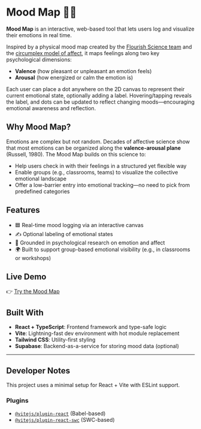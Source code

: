 # Mood Map 🧠💬

**Mood Map** is an interactive, web-based tool that lets users log and visualize their emotions in real time.

Inspired by a physical mood map created by the [Flourish Science team](https://www.myflourish.ai/mood-map) and the [circumplex model of affect](https://psu.pb.unizin.org/psych425/chapter/circumplex-models/), it maps feelings along two key psychological dimensions:  
- **Valence** (how pleasant or unpleasant an emotion feels)  
- **Arousal** (how energized or calm the emotion is)

Each user can place a dot anywhere on the 2D canvas to represent their current emotional state, optionally adding a label. Hovering/tapping reveals the label, and dots can be updated to reflect changing moods—encouraging emotional awareness and reflection.

## Why Mood Map?

Emotions are complex but not random. Decades of affective science show that most emotions can be organized along the **valence-arousal plane** (Russell, 1980). The Mood Map builds on this science to:

- Help users check in with their feelings in a structured yet flexible way  
- Enable groups (e.g., classrooms, teams) to visualize the collective emotional landscape  
- Offer a low-barrier entry into emotional tracking—no need to pick from predefined categories

## Features

- 🟦 Real-time mood logging via an interactive canvas  
- ✍️ Optional labeling of emotional states  
- 🧠 Grounded in psychological research on emotion and affect  
- 🌍 Built to support group-based emotional visibility (e.g., in classrooms or workshops)

## Live Demo

👉 [Try the Mood Map](https://yizhang96.github.io/mood-map/)

## Built With

- **React + TypeScript**: Frontend framework and type-safe logic  
- **Vite**: Lightning-fast dev environment with hot module replacement  
- **Tailwind CSS**: Utility-first styling  
- **Supabase**: Backend-as-a-service for storing mood data (optional)

---

## Developer Notes

This project uses a minimal setup for React + Vite with ESLint support.

### Plugins

- [`@vitejs/plugin-react`](https://github.com/vitejs/vite-plugin-react) (Babel-based)
- [`@vitejs/plugin-react-swc`](https://github.com/vitejs/vite-plugin-react/tree/main/packages/plugin-react-swc) (SWC-based)